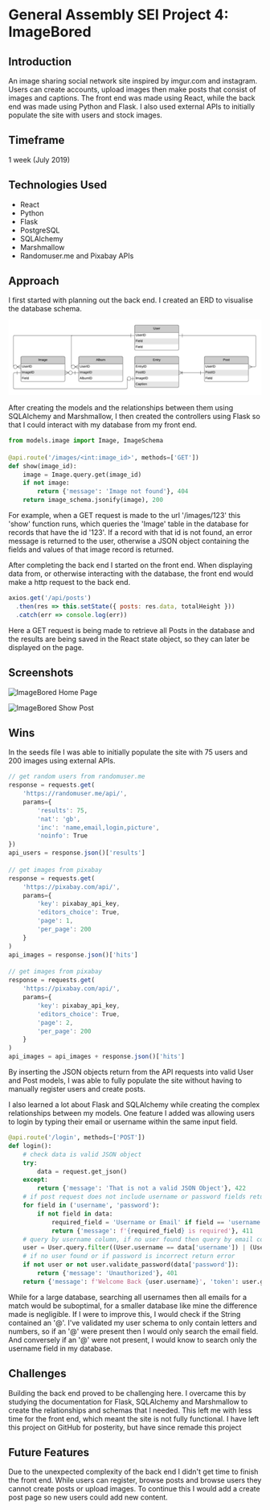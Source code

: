 # General Assembly SEI Project 4: ImageBored


## Introduction
An image sharing social network site inspired by imgur.com and instagram. Users can create accounts, upload images then make posts that consist of images and captions. The front end was made using React, while the back end was made using Python and Flask. I also used external APIs to initially populate the site with users and stock images.

## Timeframe
1 week (July 2019)

## Technologies Used
- React
- Python
- Flask
- PostgreSQL
- SQLAlchemy
- Marshmallow
- Randomuser.me and Pixabay APIs

## Approach
I first started with planning out the back end. I created an ERD to visualise the database schema.

![ImageBored Home Page](src/assets/screenshots/ERD1.png)

After creating the models and the relationships between them using SQLAlchemy and Marshmallow, I then created the controllers using Flask so that I could interact with my database from my front end.

```python
from models.image import Image, ImageSchema

@api.route('/images/<int:image_id>', methods=['GET'])
def show(image_id):
    image = Image.query.get(image_id)
    if not image:
        return {'message': 'Image not found'}, 404
    return image_schema.jsonify(image), 200
```

For example, when a GET request is made to the url '/images/123' this 'show' function runs, which queries the 'Image' table in the database for records that have the id '123'. If a record with that id is not found, an error message is returned to the user, otherwise a JSON object containing the fields and values of that image record is returned.

After completing the back end I started on the front end. When displaying data from, or otherwise interacting with the database, the front end would make a http request to the back end.

```javascript
axios.get('/api/posts')
  .then(res => this.setState({ posts: res.data, totalHeight }))
  .catch(err => console.log(err))
```  
Here a GET request is being made to retrieve all Posts in the database and the results are being saved in the React state object, so they can later be displayed on the page. 

## Screenshots
![ImageBored Home Page](src/assets/screenshots/landingpage.gif)

![ImageBored Show Post](src/assets/screenshots/users.gif)

## Wins
In the seeds file I was able to initially populate the site with 75 users and 200 images using external APIs.

```javascript
// get random users from randomuser.me
response = requests.get(
    'https://randomuser.me/api/',
    params={
        'results': 75,
        'nat': 'gb',
        'inc': 'name,email,login,picture',
        'noinfo': True
})
api_users = response.json()['results']

// get images from pixabay
response = requests.get(
    'https://pixabay.com/api/',
    params={
        'key': pixabay_api_key,
        'editors_choice': True,
        'page': 1,
        'per_page': 200
    }
)
api_images = response.json()['hits']

// get images from pixabay
response = requests.get(
    'https://pixabay.com/api/',
    params={
        'key': pixabay_api_key,
        'editors_choice': True,
        'page': 2,
        'per_page': 200
    }
)
api_images = api_images + response.json()['hits']
```

By inserting the JSON objects return from the API requests into valid User and Post models, I was able to fully populate the site without having to manually register users and create posts.

I also learned a lot about Flask and SQLAlchemy while creating the complex relationships between my models. One feature I added was allowing users to login by typing their email or username within the same input field.

```python
@api.route('/login', methods=['POST'])
def login():
    # check data is valid JSON object
    try:
        data = request.get_json()
    except:
        return {'message': 'That is not a valid JSON Object'}, 422
    # if post request does not include username or password fields return error
    for field in ('username', 'password'):
        if not field in data:
            required_field = 'Username or Email' if field == 'username' else 'Password'
            return {'message': f'{required_field} is required'}, 411
    # query by username column, if no user found then query by email column
    user = User.query.filter((User.username == data['username']) | (User.email == data['username'])).first()
    # if no user found or if password is incorrect return error
    if not user or not user.validate_password(data['password']):
        return {'message': 'Unauthorized'}, 401
    return {'message': f'Welcome Back {user.username}', 'token': user.generate_token()}, 202
```

While for a large database, searching all usernames then all emails for a match would be suboptimal, for a smaller database like mine the difference made is negligible. If I were to improve this, I would check if the String contained an '@'. I've validated my user schema to only contain letters and numbers, so if an '@' were present then I would only search the email field. And conversely if an '@' were not present, I would know to search only the username field in my database.


## Challenges
Building the back end proved to be challenging here. I overcame this by studying the documentation for Flask, SQLAlchemy and Marshmallow to create the relationships and schemas that I needed. This left me with less time for the front end, which meant the site is not fully functional. I have left this project on GitHub for posterity, but have since remade this project

## Future Features
Due to the unexpected complexity of the back end I didn't get time to finish the front end. While users can register, browse posts and browse users they cannot create posts or upload images. To continue this I would add a create post page so new users could add new content.
